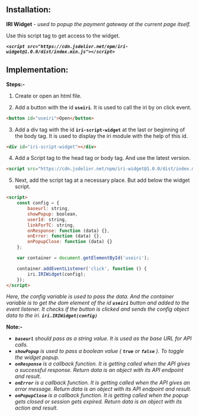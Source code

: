 ## Installation:

**IRI Widget** - _used to popup the payment gateway at the current page itself._

Use this script tag to get access to the widget.

**_`<script src="https://cdn.jsdelivr.net/npm/iri-widget@1.0.0/dist/index.min.js"></script>`_**

## Implementation:

**Steps:-**

1. Create or open an html file.

2. Add a button with the id **`useiri`**. It is used to call the iri by on click event.

```html
<button id="useiri">Open</button>
```

3. Add a div tag with the id **`iri-script-widget`** at the last or beginning of the body tag. It is used to display the iri module with the help of this id.

```html
<div id="iri-script-widget"></div>
```

4. Add a Script tag to the head tag or body tag. And use the latest version.

```html
<script src="https://cdn.jsdelivr.net/npm/iri-widget@1.0.0/dist/index.min.js"></script>
```

5. Next, add the script tag at a necessary place. But add below the widget script.

```html
<script>
	const config = {
		baseurl: string,
		showPopup: boolean,
		userId: string,
		linkForTC: string,
		onResponse: function (data) {},
		onError: function (data) {},
		onPopupClose: function (data) {}
	};

	var container = document.getElementById('useiri');

	container.addEventListener('click', function () {
		iri.IRIWidget(config);
	});
</script>
```

_Here, the config variable is used to pass the data. And the container variable is to get the dom element of the id **`useiri`** button and added to the event listener. It checks if the button is clicked and sends the config object data to the iri.
**`iri.IRIWidget(config)`**_

**Note:-**

- _**`baseurl`** should pass as a string value. It is used as the base URL for API calls._
- _**`showPopup`** is used to pass a boolean value ( **`true`** or **`false`** ). To toggle the widget popup._
- _**`onResponse`** is a callback function. It is getting called when the API gives a successful response. Return data is an object with its API endpoint and result._
- _**`onError`** is a callback function. It is getting called when the API gives an error message. Return data is an object with its API endpoint and result._
- _**`onPopupClose`** is a callback function. It is getting called when the popup gets closed or session gets expired. Return data is an object with its action and result._
